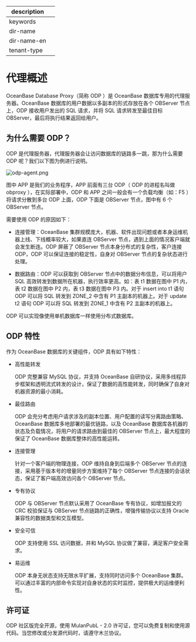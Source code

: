 |description||
|---|---|
|keywords||
|dir-name||
|dir-name-en||
|tenant-type||

# 代理概述

OceanBase Database Proxy（简称 ODP ）是 OceanBase 数据库专用的代理服务器。OceanBase 数据库的用户数据以多副本的形式存放在各个 OBServer 节点上，ODP 接收用户发出的 SQL 请求，并将 SQL 请求转发至最佳目标 OBServer，最后将执行结果返回给用户。

## 为什么需要 ODP？

ODP 是代理服务器，代理服务器会让访问数据库的链路多一跳，那为什么需要 ODP 呢？我们以下图为例进行说明。

![odp-agent.png](https://obbusiness-private.oss-cn-shanghai.aliyuncs.com/doc/img/observer-enterprise/V4.2.1/700.reference/100.oceanbase-database-concepts/600.data-link/200.database-proxy/100.agent-overview/odp-agent.png)

图中 APP 是我们的业务程序，APP 前面有三台 ODP（ ODP 的进程名叫做 obproxy ），在实际部署中，ODP 和 APP 之间一般会有一个负载均衡（如：F5 ）将请求分散到多台 ODP 上面，ODP 下面是 OBServer 节点，图中有 6 个 OBServer 节点。

需要使用 ODP 的原因如下：

* 连接管理：OceanBase 集群规模庞大，机器、软件出现问题或者本身运维机器上线、下线概率较大，如果直连 OBServer 节点，遇到上面的情况客户端就会发生断连。ODP 屏蔽了 OBServer 节点本身分布式的复杂性，客户连接 ODP，ODP 可以保证连接的稳定性，自身对 OBServer 节点的复杂状态进行处理。

* 数据路由：ODP 可以获取到 OBServer 节点中的数据分布信息，可以将用户 SQL 高效转发到数据所在机器，执行效率更高。如：表 t1 数据在图中 P1 内，表 t2 数据在图中 P2 内，表 t3 数据在图中 P3 内。对于 insert into t1 语句 ODP 可以将 SQL 转发到 ZONE_2 中含有 P1 主副本的机器上。对于 update t2 语句 ODP 可以将 SQL 转发到 ZONE_1 中含有 P2 主副本的机器上。

ODP 可以实现像使用单机数据库一样使用分布式数据库。

## ODP 特性

作为 OceanBase 数据库的关键组件，ODP 具有如下特性：

* 高性能转发

  ODP 完整兼容 MySQL 协议，并支持 OceanBase 自研协议，采用多线程异步框架和透明流式转发的设计，保证了数据的高性能转发，同时确保了自身对机器资源的最小消耗。
  
* 最佳路由

  ODP 会充分考虑用户请求涉及的副本位置、用户配置的读写分离路由策略、OceanBase 数据库多地部署的最优链路，以及 OceanBase 数据库各机器的状态及负载情况，将用户的请求路由到最佳的 OBServer 节点上，最大程度的保证了 OceanBase 数据库整体的高性能运转。
  
* 连接管理

  针对一个客户端的物理连接，ODP 维持自身到后端多个 OBServer 节点的连接，采用基于版本号的增量同步方案维持了每个 OBServer 节点连接的会话状态，保证了客户端高效访问各个 OBServer 节点。
  
* 专有协议

  ODP 与 OBServer 节点默认采用了 OceanBase 专有协议，如增加报文的 CRC 校验保证与 OBServer 节点链路的正确性，增强传输协议以支持 Oracle 兼容性的数据类型和交互模型。
  
* 安全可信

  ODP 支持使用 SSL 访问数据，并和 MySQL 协议做了兼容，满足客户安全需求。
  
* 易运维

  ODP 本身无状态支持无限水平扩展，支持同时访问多个 OceanBase 集群。可以通过丰富的内部命令实现对自身状态的实时监控，提供极大的运维便利性。
  
## 许可证

ODP 社区版完全开源，使用 MulanPubL - 2.0 许可证，您可以免费复制和使用源代码。当您修改或分发源代码时，请遵守木兰协议。
